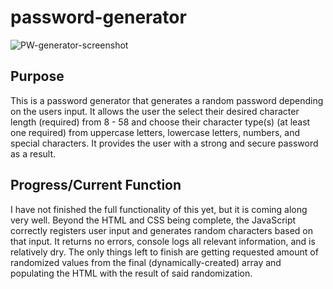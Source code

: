 # password-generator
![PW-generator-screenshot](pw-generator-sc "Title")


## Purpose
This is a password generator that generates a random password depending on the users input. It allows the user the select their desired character length (required) from 8 - 58 and choose their character type(s) (at least one required) from uppercase letters, lowercase letters, numbers, and special characters. It provides the user with a strong and secure password as a result.

## Progress/Current Function 
I have not finished the full functionality of this yet, but it is coming along very well. Beyond the HTML and CSS being complete, the JavaScript correctly registers user input and generates random characters based on that input. It returns no errors, console logs all relevant information, and is relatively dry. The only things left to finish are getting requested amount of randomized values from the final (dynamically-created) array and populating the HTML with the result of said randomization.
